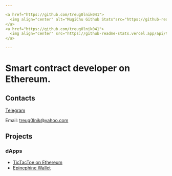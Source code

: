 ```yaml
---

<a href="https://github.com/treug0lnik041">
  <img align="center" alt="MugiChu Github Stats"src="https://github-readme-stats.vercel.app/api?username=treug0lnik041&show_icons=true&theme=dark" />
</a>
<a href="https://github.com/treug0lnik041">
  <img align="center" src="https://github-readme-stats.vercel.app/api/top-langs/?username=treug0lnik041&langs_count=8&layout=compact&theme=dark" />
</a>

---
```

# Smart contract developer on Ethereum.


## Contacts
[Telegram](https://t.me/treug0lnik)

Email: treug0lnik@yahoo.com

## Projects
### dApps
- [TicTacToe on Ethereum](https://ttt-ethereum.vercel.app/)
- [Epinephine Wallet](https://epinephrine-wallet.vercel.app/)

